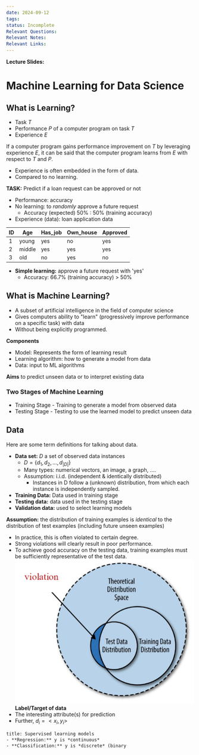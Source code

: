 ```yaml
---
date: 2024-09-12
tags: 
status: Incomplete
Relevant Questions: 
Relevant Notes: 
Relevant Links:
---
```

**Lecture Slides:**

# Machine Learning for Data Science

## What is Learning?

-  Task $T$
- Performance $P$ of a computer program on task $T$
- Experience $E$

If a computer program gains performance improvement on $T$ by leveraging experience $E$, it can be said that the computer program learns from $E$ with respect to $T$ and $P$.

- Experience is often embedded in the form of data.
- Compared to no learning.

**TASK:** Predict if a loan request can be approved or not
- Performance: accuracy
- No learning: to *randomly* approve a future request
	- Accuracy (expected) 50% : 50% (training accuracy)
- Experience (data): loan application data

| ID  | Age    | Has_job | Own_house | Approved |
| --- | ------ | ------- | --------- | -------- |
| 1   | young  | yes     | no        | yes      |
| 2   | middle | yes     | yes       | yes      |
| 3   | old    | no      | yes       | no         |

- **Simple learning:** approve a future request with 'yes'
	- Accuracy: 66.7% (training accuracy) > 50%

## What is Machine Learning?
- A subset of artificial intelligence in the field of computer science
- Gives computers ability to "learn" (progressively improve performance on a specific task) with data
- Without being explicitly programmed.

**Components**
- Model: Represents the form of learning result
- Learning algorithm: how to generate a model from data
- Data: input to ML algorithms

**Aims** to predict unseen data or to interpret existing data

### Two Stages of Machine Learning
- Training Stage - Training to generate a model from observed data
- Testing Stage - Testing to use the learned model to predict unseen data

## Data
Here are some term definitions for talking about data.
- **Data set:** $D$ a set of observed data instances
	- $D = \{         d_{1},d_{2},\dots ,d_{|D|}        \}$
	- Many types: numerical vectors, an image, a graph, ....
	- Assumption: i.i.d. (independent & identically distributed)
		- Instances in D follow a (unknown) distribution, from which each instance is independently sampled.
- **Training Data:** Data used in training stage
- **Testing data:** data used in the testing stage
- **Validation data:** used to select learning models

**Assumption:** the distribution of training examples is *identical* to the distribution of test examples (including future unseen examples)
- In practice, this is often violated to certain degree.
- Strong violations will clearly result in poor performance.
- To achieve good accuracy on the testing data, training examples must be sufficiently representative of the test data.
![](Attachments/Pasted%20image%2020240912202614.png)
**Label/Target of data**
- The interesting attribute(s) for prediction
- Further, $d_{i} = < x_{i}, y_{i}>$

```ad-note
title: Supervised learning models
- **Regression:** y is *continuous*
- **Classification:** y is *discrete* (binary

```


